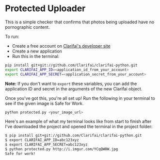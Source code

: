 Protected Uploader
====================

This is a simple checker that confirms that photos being uploaded have no
pornographic content.

To run:

 - Create a free account on [Clarifai's developer site](http://developer.clarifai.com)
 - Create a new application
 - Run this in the terminal:

```bash
pip install git+git://github.com/Clarifai/clarifai-python.git
export CLARIFAI_APP_ID=<application_id_from_your_account>
export CLARIFAI_APP_SECRET=<application_secret_from_your_account>
```

**Note:** If you don't want to `export` these variables, you can add the
application ID and secret in the arguments of the new Clarifai object.

Once you've got this, you're all set up!  Run the following in your terminal to
see if the given image is Safe for Work.

```bash
python protected.py <your_image_url>
```

Here's an example of what my terminal looks like from start to finish after I've
downloaded the project and opened the terminal in the project folder:

```bash
$ pip install git+git://github.com/Clarifai/clarifai-python.git
$ export CLARIFAI_APP_ID=abc123xyz
$ export CLARIFAI_APP_SECRET=abc123xyz
$ python protected.py http://i.imgur.com/YCqQW0W.jpg
Safe for work!
```
